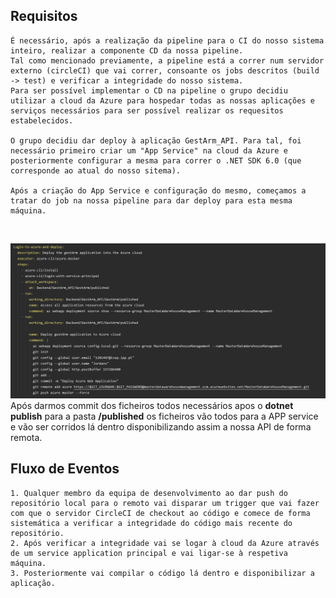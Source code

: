 
## Requisitos
    É necessário, após a realização da pipeline para o CI do nosso sistema inteiro, realizar a componente CD da nossa pipeline.
    Tal como mencionado previamente, a pipeline está a correr num servidor externo (circleCI) que vai correr, consoante os jobs descritos (build -> test) e verificar a integridade do nosso sistema.
    Para ser possível implementar o CD na pipeline o grupo decidiu utilizar a cloud da Azure para hospedar todas as nossas aplicações e serviços necessários para ser possível realizar os requesitos estabelecidos.

    O grupo decidiu dar deploy à aplicação GestArm_API. Para tal, foi necessário primeiro criar um "App Service" na cloud da Azure e posteriormente configurar a mesma para correr o .NET SDK 6.0 (que corresponde ao atual do nosso sitema).

    Após a criação do App Service e configuração do mesmo, começamos a tratar do job na nossa pipeline para dar deploy para esta mesma máquina.

<br>

![CD_IMAGE](./CD_Job.png)
    Após darmos commit dos ficheiros todos necessários apos o **dotnet publish** para a pasta **/published** os ficheiros vão todos para a APP service e vão ser corridos lá dentro disponibilizando assim a nossa API de forma remota.
    
## Fluxo de Eventos
    1. Qualquer membro da equipa de desenvolvimento ao dar push do repositório local para o remoto vai disparar um trigger que vai fazer com que o servidor CircleCI de checkout ao código e comece de forma sistemática a verificar a integridade do código mais recente do repositório.
    2. Após verificar a integridade vai se logar à cloud da Azure através de um service application principal e vai ligar-se à respetiva máquina.
    3. Posteriormente vai compilar o código lá dentro e disponibilizar a aplicação.
